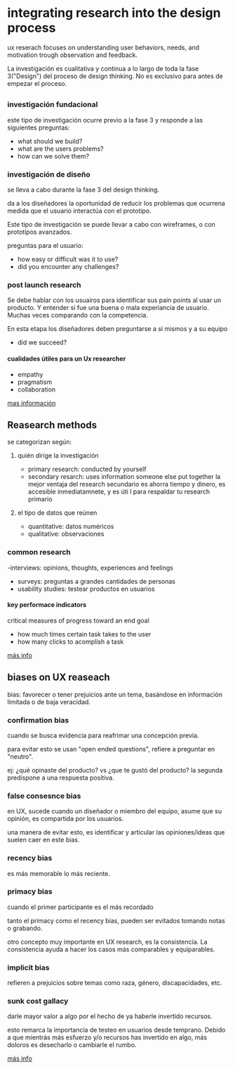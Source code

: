 # integrating research into the design process

ux reserach focuses on understanding user behaviors, needs, and motivation trough observation and feedback.

La investigación es cualitativa y continua a lo largo de toda la fase 3("Design") del proceso de design thinking. No es exclusivo para antes de empezar el proceso.

##

### investigación fundacional

este tipo de investigación ocurre previo a la fase 3 y responde a las siguientes preguntas:

- what should we build?
- what are the users problems?
- how can we solve them?

### investigación de diseño

se lleva a cabo durante la fase 3 del design thinking.

da a los diseñadores la oportunidad de reducir los problemas que ocurrena medida que el usuario interactúa con el prototipo.

Este tipo de investigación se puede llevar a cabo con wireframes, o con prototipos avanzados.

preguntas para el usuario:
- how easy or difficult was it to use?
- did you encounter any challenges?

### post launch research

Se debe hablar con los usuairos para identificar sus pain points al usar un producto. Y entender si fue una buena o mala experiancia de usuario. Muchas veces comparando con la competencia.

En esta etapa los diseñadores deben preguntarse a sí mismos y a su equipo

- did we succeed?

#### cualidades útiles para un Ux researcher

- empathy
- pragmatism
- collaboration


[mas información](https://www.coursera.org/learn/foundations-user-experience-design/supplement/2oADC/learn-more-about-ux-research)


## Reasearch methods

se categorizan según:

1. quién dirige la investigación
   - primary research: conducted by yourself
   - secondary resarch: uses information someone else put together
   la mejor ventaja del research secundario es ahorra tiempo y dinero, es accesible inmediatamnete, y es úti   l para respaldar tu research primario
2. el tipo de datos que reúnen

   - quantitative: datos numéricos
   - qualitative: observaciones

### common research

-interviews: opinions, thoughts, experiences and feelings
- surveys: preguntas a grandes cantidades de personas
- usability studies: testear productos en usuarios

#### key performace indicators

critical measures of progress toward an end goal

- how much times certain task takes to the user
- how many clicks to acomplish a task

[más info](https://www.coursera.org/learn/foundations-user-experience-design/supplement/Rm7m2/learn-more-about-research-methods)

## biases on UX reaseach

bias: favorecer o tener prejuicios ante un tema, basándose en información limitada o de baja veracidad.

### confirmation bias

cuando se busca evidencia para reafrimar una concepción previa.

para evitar esto se usan "open ended questions", refiere a preguntar en "neutro". 

ej: ¿qué opinaste del producto? vs ¿que te gustó del producto? la segunda predispone a una respuesta positiva.

### false consesnce bias

en UX, sucede cuando un diseñador o miembro del equipo, asume que su opinión, es compartida por los usuarios.

una manera de evitar esto, es identificar y articular las opiniones/ideas que suelen caer en este bias.

### recency bias

es más memorable lo más reciente.

### primacy bias

cuando el primer participante es el más recordado

tanto el primacy como el recency bias, pueden ser evitados tomando notas o grabando.

otro concepto muy importante en UX research, es la consistencia. La consistencia ayuda a hacer los casos más comparables y equiparables.

### implicit bias

refieren a prejuicios sobre temas como raza, género, discapacidades, etc.

### sunk cost gallacy

darle mayor valor a algo por el hecho de ya haberle invertido recursos.

esto remarca la importancia de testeo en usuarios desde temprano. Debido a que mientrás más esfuerzo y/o recursos has invertido en algo, más doloros es desecharlo o cambiarle el rumbo.

[más info](https://www.coursera.org/learn/foundations-user-experience-design/lecture/RHaap/identify-types-of-bias-in-ux-research)
